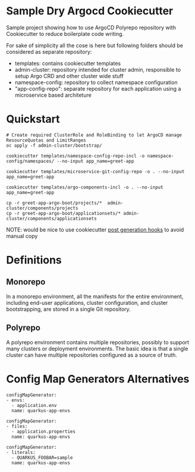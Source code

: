 # Sample Dry Argocd Cookiecutter

Sample project showing how to use ArgoCD Polyrepo repository with Cookiecutter to reduce boilerplate code writing.


For sake of simplicity all the cose is here but following folders should be considered as separate repository:
- templates: contains cookiecutter templates
- admin-cluster: repository intended for cluster admin, responsible to setup Argo CRD and other cluster wide stuff 
- namespace-config: repository to collect namespace configuration 
- "app-config-repo": separate repository for each application using a microservice based architeture


# Quickstart


```
# Create required ClusterRole and RoleBinding to let ArgoCD manage ResourceQuotas and LimitRanges
oc apply -f admin-cluster/bootstrap/
```

```
cookiecutter templates/namespace-config-repo-incl -o namespace-config/namespaces/ --no-input app_name=greet-app
```

```
cookiecutter templates/microservice-git-config-repo -o . --no-input app_name=greet-app
```

```
cookiecutter templates/argo-components-incl -o . --no-input app_name=greet-app
```

```
cp -r greet-app-argo-boot/projects/*  admin-cluster/components/projects
cp -r greet-app-argo-boot/applicationsets/* admin-cluster/components/applicationsets
```

NOTE: would be nice to use cookiecutter [post generation hooks](https://cookiecutter.readthedocs.io/en/stable/advanced/hooks.html) to avoid manual copy 




# Definitions

## Monorepo

In a monorepo environment, all the manifests for the entire environment, including
end-user applications, cluster configuration, and cluster bootstrapping, are stored in a
single Git repository.

## Polyrepo

A polyrepo environment contains multiple repositories, possibly to support many
clusters or deployment environments. The basic idea is that a single cluster can have
multiple repositories configured as a source of truth.




# Config Map Generators Alternatives


```
configMapGenerator:
- envs:
  - application.env
  name: quarkus-app-envs
```

```
configMapGenerator:
- files:
  - application.properties
  name: quarkus-app-envs
```

```
configMapGenerator:
- literals:
  - QUARKUS_FOOBAR=sample
  name: quarkus-app-envs
```

